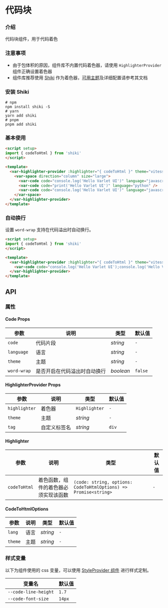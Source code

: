 # 代码块

### 介绍

代码块组件，用于代码着色

### 注意事项

- 由于包体积的原因，组件库不内置代码着色器，请使用 `HighlighterProvider` 组件正确设置着色器
- 组件库推荐使用 [Shiki](https://shiki.tmrs.site/) 作为着色器，[可用主题](https://shiki.tmrs.site/themes)及详细配置请参考其文档

### 安装 Shiki

```shell
# npm
npm install shiki -S
# yarn
yarn add shiki
# pnpm
pnpm add shiki
```

### 基本使用

```html
<script setup>
import { codeToHtml } from 'shiki'
</script>

<template>
  <var-highlighter-provider :highlighter="{ codeToHtml }" theme="vitesse-light">
    <var-space direction="column" size="large">
      <var-code code="console.log('Hello Varlet UI')" language="javascript" />
      <var-code code="print('Hello Varlet UI')" language="python" />
      <var-code code="console.log('Hello Varlet UI')" language="javascript" theme="github-light" />
    </var-space>
  </var-highlighter-provider>
</template>
```

### 自动换行

设置 `word-wrap` 支持在代码溢出时自动换行。

```html
<script setup>
import { codeToHtml } from 'shiki'
</script>

<template>
  <var-highlighter-provider :highlighter="{ codeToHtml }" theme="vitesse-light">
    <var-code code="console.log('Hello Varlet UI');console.log('Hello Varlet UI');" language="javascript" word-wrap />
  </var-highlighter-provider>
</template>
```

## API

### 属性

#### Code Props

| 参数              | 说明                                                         | 类型            | 默认值            |
|------------------|-------------------------------------------------------------|-----------------|------------------|
| `code`           | 代码片段                                                      | _string_       | `-`              |
| `language`       | 语言                                                         | _string_       | `-`              |
| `theme`          | 主题                                                         | _string_       | `-`              |
| `word-wrap`          |    是否开启在代码溢出时自动换行                                                    | _boolean_       | `false`              |

#### HighlighterProvider Props

| 参数              | 说明                                                        | 类型            | 默认值            |
|------------------|--------------------------------------------------------------|----------------|------------------|
| `highlighter`    | 着色器                                                       | `Highlighter`   | `-`              |
| `theme`          | 主题                                                         | _string_       | `-`              |
| `tag`            | 自定义标签名                                                  | _string_       | `div`              |

#### Highlighter

| 参数 | 说明 | 类型 | 默认值 |
| ------ | ------ | ------ | ------ |
| `codeToHtml` | 着色函数，组件的着色器必须实现该函数 | `(code: string, options: CodeToHtmlOptions) => Promise<string>` | `-`

#### CodeToHtmlOptions

| 参数 | 说明 | 类型 | 默认值 |
| ------ | ------ | ------ | ------ |
| `lang` | 语言 | _string_ | `-` |
| `theme` | 主题 | _string_ | `-` |

### 样式变量

以下为组件使用的 css 变量，可以使用 [StyleProvider 组件](#/zh-CN/style-provider) 进行样式定制。

| 变量名 | 默认值 |
| --- | --- |
| `--code-line-height` | `1.7` |
| `--code-font-size` | `14px` |
